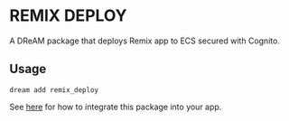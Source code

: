 # REMIX DEPLOY

A DReAM package that deploys Remix app to ECS secured with Cognito.

## Usage

```shell
dream add remix_deploy
```

See [here](https://github.com/dreamregistry/remix_deploy) for how to integrate
this package into your app.
